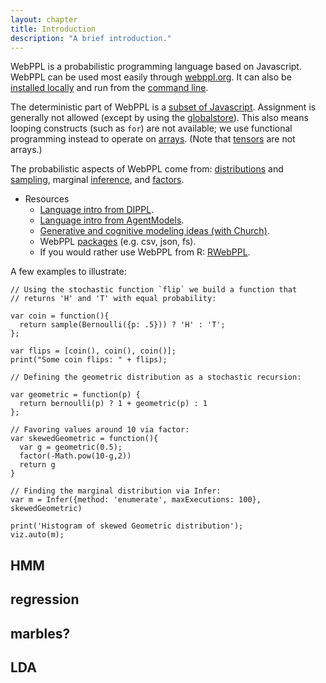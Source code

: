 ```yaml
---
layout: chapter
title: Introduction
description: "A brief introduction."
---
```


WebPPL is a probabilistic programming language based on Javascript. WebPPL can be used most easily through [webppl.org](http://webppl.org). It can also be [installed locally](http://webppl.readthedocs.io/en/dev/installation.html) and run from the [command line](http://webppl.readthedocs.io/en/dev/usage.html).

The deterministic part of WebPPL is a [subset of Javascript](http://dippl.org/chapters/02-webppl.html).
Assignment is generally not allowed (except by using the [globalstore](http://webppl.readthedocs.io/en/dev/globalstore.html)).
This also means looping constructs (such as `for`) are not available; we use functional programming instead to operate on [arrays](http://webppl.readthedocs.io/en/dev/functions/arrays.html).
(Note that [tensors](http://webppl.readthedocs.io/en/dev/functions/tensors.html) are not arrays.)

The probabilistic aspects of WebPPL come from: [distributions](http://webppl.readthedocs.io/en/dev/distributions.html) and [sampling](http://webppl.readthedocs.io/en/dev/sample.html),
marginal [inference](http://webppl.readthedocs.io/en/dev/inference/index.html),
and [factors](http://webppl.readthedocs.io/en/dev/inference/index.html#factor).

- Resources
  - [Language intro from DIPPL](http://dippl.org/chapters/02-webppl.html).
  - [Language intro from AgentModels](http://agentmodels.org/chapters/02-webppl.html).
  - [Generative and cognitive modeling ideas (with Church)](https://probmods.org).
  - WebPPL [packages](http://webppl.readthedocs.io/en/dev/packages.html) (e.g. csv, json, fs).
  - If you would rather use WebPPL from R: [RWebPPL](https://github.com/mhtess/rwebppl).

A few examples to illustrate:

~~~~
// Using the stochastic function `flip` we build a function that
// returns 'H' and 'T' with equal probability:

var coin = function(){
  return sample(Bernoulli({p: .5})) ? 'H' : 'T';
};

var flips = [coin(), coin(), coin()];
print("Some coin flips: " + flips);
~~~~

~~~~
// Defining the geometric distribution as a stochastic recursion:

var geometric = function(p) {
  return bernoulli(p) ? 1 + geometric(p) : 1
};

// Favoring values around 10 via factor:
var skewedGeometric = function(){
  var g = geometric(0.5);
  factor(-Math.pow(10-g,2))
  return g
}

// Finding the marginal distribution via Infer:
var m = Infer({method: 'enumerate', maxExecutions: 100}, skewedGeometric)

print('Histogram of skewed Geometric distribution');
viz.auto(m);
~~~~

## HMM

## regression

## marbles?

## LDA
